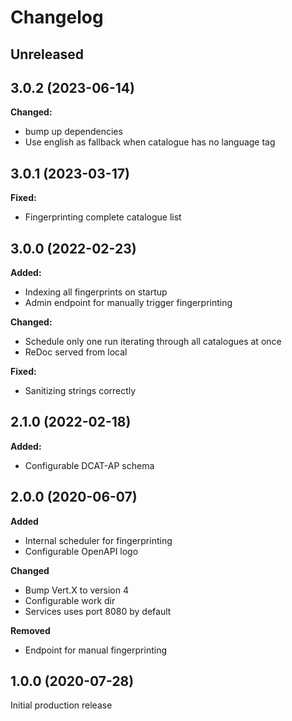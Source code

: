 # Changelog

## Unreleased

## 3.0.2 (2023-06-14)

**Changed:**
* bump up dependencies
* Use english as fallback when catalogue has no language tag

## 3.0.1 (2023-03-17)

**Fixed:**
* Fingerprinting complete catalogue list

## 3.0.0 (2022-02-23)

**Added:**
* Indexing all fingerprints on startup
* Admin endpoint for manually trigger fingerprinting

**Changed:**
* Schedule only one run iterating through all catalogues at once
* ReDoc served from local

**Fixed:**
* Sanitizing strings correctly

## 2.1.0 (2022-02-18)

**Added:**
* Configurable DCAT-AP schema

## 2.0.0 (2020-06-07)

**Added**
* Internal scheduler for fingerprinting
* Configurable OpenAPI logo

**Changed**
* Bump Vert.X to version 4
* Configurable work dir
* Services uses port 8080 by default

**Removed**
* Endpoint for manual fingerprinting

## 1.0.0 (2020-07-28)

Initial production release
